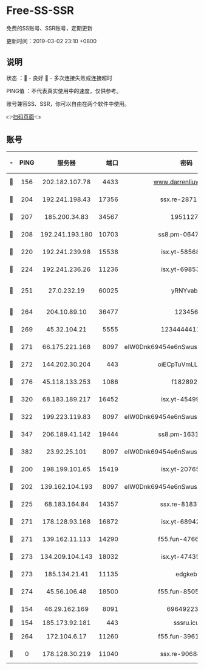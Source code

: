 # Free-SS-SSR

免费的SS账号、SSR账号，定期更新

更新时间：2019-03-02 23:10 +0800

## 说明

状态     ：🙂 - 良好 🙁 - 多次连接失败或连接超时

PING值   ：不代表真实使用中的速度，仅供参考。

账号兼容SS、SSR，你可以自由在两个软件中使用。

👉[扫码页面](https://liesauer.github.io/free-ss-ssr.github.io/)👈

## 账号

|-|PING|服务器|端口|密码|加密方式|区域|
|:----:|:----:|:-----:|-----:|:----:|:----:|:----:|
|🙂|156|202.182.107.78|4433|www.darrenliuwei.com|aes-256-cfb|JP|
|🙂|204|192.241.198.43|17356|ssx.re-28711646|aes-256-cfb|US|
|🙂|207|185.200.34.83|34567|19511276|aes-256-cfb|US|
|🙂|208|192.241.193.180|10703|ss8.pm-06476648|aes-256-cfb|US|
|🙂|220|192.241.239.98|15538|isx.yt-58568781|aes-256-cfb|US|
|🙂|224|192.241.236.26|11236|isx.yt-69853329|aes-256-cfb|US|
|🙂|251|27.0.232.19|60025|yRNYvabB|xchacha20-ietf-poly1305|HK|
|🙂|264|204.10.89.10|36477|123456|aes-256-cfb|US|
|🙂|269|45.32.104.21|5555|1234444411111|aes-256-cfb|SG|
|🙂|271|66.175.221.168|8097|eIW0Dnk69454e6nSwuspv9DmS201tQ0D|aes-256-cfb|US|
|🙂|272|144.202.30.204|443|oiECpTuVmLLxk4Ts|aes-256-cfb|US|
|🙂|276|45.118.133.253|1086|f1828920|aes-256-cfb|SG|
|🙂|320|68.183.189.217|16452|isx.yt-45499514|aes-256-cfb|SG|
|🙂|322|199.223.119.83|8097|eIW0Dnk69454e6nSwuspv9DmS201tQ0D|aes-256-cfb|US|
|🙂|347|206.189.41.142|19444|ss8.pm-16317279|aes-256-cfb|SG|
|🙂|382|23.92.25.101|8097|eIW0Dnk69454e6nSwuspv9DmS201tQ0D|aes-256-cfb|US|
|🙂|200|198.199.101.65|15419|isx.yt-20765737|aes-256-cfb|US|
|🙂|202|139.162.104.193|8097|eIW0Dnk69454e6nSwuspv9DmS201tQ0D|aes-256-cfb|JP|
|🙂|225|68.183.164.84|14357|ssx.re-81837624|aes-256-cfb|US|
|🙂|271|178.128.93.168|16872|isx.yt-68942633|aes-256-cfb|SG|
|🙂|271|139.162.11.113|14290|f55.fun-47666112|aes-256-cfb|SG|
|🙂|273|134.209.104.143|18032|isx.yt-47435450|aes-256-cfb|SG|
|🙂|273|185.134.21.41|11135|edgkeb|aes-256-cfb|GB|
|🙂|274|45.56.106.48|18500|f55.fun-85055733|aes-256-cfb|US|
|🙁|154|46.29.162.169|8091|6964922356|aes-256-cfb|RU|
|🙁|154|185.173.92.181|443|sssru.icu|rc4-md5|RU|
|🙁|264|172.104.6.17|11260|f55.fun-39616774|aes-256-cfb|US|
|🙁|0|178.128.30.219|11040|ssx.re-90688619|aes-256-cfb|SG|
